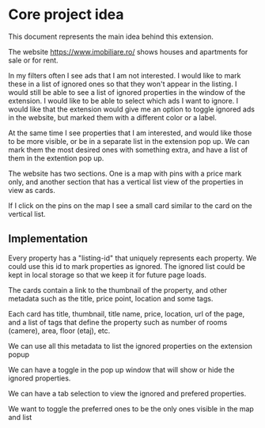 # Core project idea

This document represents the main idea behind this extension.

The website https://www.imobiliare.ro/ shows houses and apartments for sale or for rent.

In my filters often I see ads that I am not interested. I would like to mark these in a list of ignored ones so that they won't appear in the listing. I would still be able to see a list of ignored properties in the window of the extension. I would like to be able to select which ads I want to ignore. I would like that the extension would give me an option to toggle ignored ads in the website, but marked them with a different color or a label.

At the same time I see properties that I am interested, and would like those to be more visible, or be in a separate list in the extension pop up. We can mark them the most desired ones with something extra, and have a list of them in the extention pop up.

The website has two sections. One is a map with pins with a price mark only, and another section that has a vertical list view of the properties in view as cards.

If I click on the pins on the map I see a small card similar to the card on the vertical list.

## Implementation

Every property has a "listing-id" that uniquely represents each property. We could use this id to mark properties as ignored. The ignored list could be kept in local storage so that we keep it for future page loads.

The cards contain a link to the thumbnail of the property, and other metadata such as the title, price point, location and some tags.

Each card has title, thumbnail, title name, price, location, url of the page, and a list of tags that define the property such as number of rooms (camere), area, floor (etaj), etc.

We can use all this metadata to list the ignored properties on the extension popup

We can have a toggle in the pop up window that will show or hide the ignored properties.

We can have a tab selection to view the ignored and prefered properties.

We want to toggle the preferred ones to be the only ones visible in the map and list
